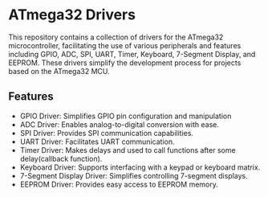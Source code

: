 
# ATmega32 Drivers

This repository contains a collection of drivers for the ATmega32 microcontroller, facilitating the use of various peripherals and features including GPIO, ADC, SPI, UART, Timer, Keyboard, 7-Segment Display, and EEPROM. These drivers simplify the development process for projects based on the ATmega32 MCU.



## Features

- GPIO Driver: Simplifies GPIO pin configuration and manipulation
- ADC Driver: Enables analog-to-digital conversion with ease.
- SPI Driver: Provides SPI communication capabilities.
- UART Driver: Facilitates UART communication.
- Timer Driver: Makes delays and used to call functions after some delay(callback function).
- Keyboard Driver: Supports interfacing with a keypad or keyboard matrix.
- 7-Segment Display Driver: Simplifies controlling 7-segment displays.
- EEPROM Driver: Provides easy access to EEPROM memory.